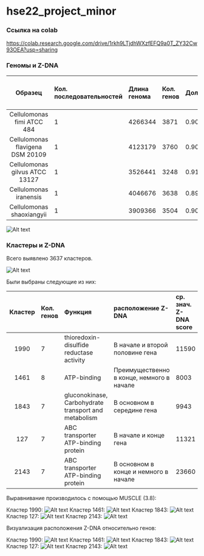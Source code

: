 # hse22_project_minor

### Ссылка на colab
https://colab.research.google.com/drive/1rkh9LTjdhWXzfEFQ9a0T_ZY32Cw93OEA?usp=sharing

### Геномы и Z-DNA

|  Образец    | Кол. последовательностей | Длина генома  | Кол. генов | Доля генов | Кол. Z-dna>500| Общая длина Z-dna>500 |
|:-----------:|:------------|:----------------|:------------------|:-------------- |---|---|
| Cellulomonas fimi ATCC 484       | 1 | 4266344 | 3871 | 0.90158553 | 36858 | 484888 |
| Cellulomonas flavigena DSM 20109 | 1 | 4123179 | 3760 | 0.90175663 | 35484 | 467186 |
| Cellulomonas gilvus ATCC 13127   | 1 | 3526441 | 3248 | 0.91277438 | 33080 | 446507 |
| Cellulomonas iranensis           | 1 | 4046676 | 3638 | 0.89839636 | 43205 | 588917 |
| Cellulomonas shaoxiangyii        | 1 | 3909366 | 3504 | 0.9004941  | 35658 | 479625 |

![Alt text](/imgs/zdna.png?raw=true "Optional Title")

###  Кластеры и Z-DNA

Всего выявлено 3637 кластеров.

![Alt text](/imgs/hist.png?raw=true "Optional Title")

Были выбраны следующие из них:

| Кластер | Кол. генов | Функция | расположение Z-DNA | ср. знач. Z-DNA score |
|:-----------:|:------------|:----------------|:------------------|:-------------- |
| 1990 | 7 | thioredoxin-disulfide reductase activity | В начале и второй половине гена | 11590 |
| 1461 | 8 | ATP-binding | Преимущественно в конце, немного в начале | 8003 |
| 1843 | 7 | gluconokinase, Carbohydrate transport and metabolism | В основном в середине гена | 9943 |
| 127 | 7 | ABC transporter ATP-binding protein | В начале и конце гена | 11321 |
| 2143 | 7 | ABC transporter ATP-binding protein | В основном в конце и немного в начале | 23660 |

Выравнивание производилось с помощью MUSCLE (3.8):

Кластер 1990:
![Alt text](/imgs/1990.png?raw=true "Optional Title")
Кластер 1461:
![Alt text](/imgs/1461.png?raw=true "Optional Title")
Кластер 1843:
![Alt text](/imgs/1843.png?raw=true "Optional Title")
Кластер 127:
![Alt text](/imgs/127.png?raw=true "Optional Title")
Кластер 2143:
![Alt text](/imgs/2143.png?raw=true "Optional Title")

Визуализация расположения Z-DNA относительно генов:

Кластер 1990:
![Alt text](/imgs/zdna1990.png?raw=true "Optional Title")
Кластер 1461:
![Alt text](/imgs/zdna1461.png?raw=true "Optional Title")
Кластер 1843:
![Alt text](/imgs/zdna1843.png?raw=true "Optional Title")
Кластер 127:
![Alt text](/imgs/zdna127.png?raw=true "Optional Title")
Кластер 2143:
![Alt text](/imgs/zdna2143.png?raw=true "Optional Title")
